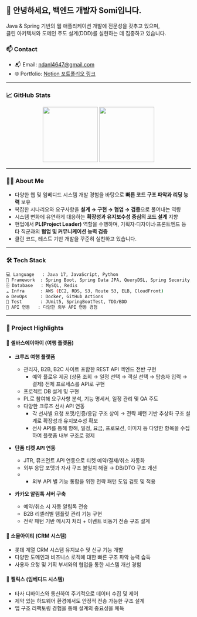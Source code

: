 <h2>👋 안녕하세요, 백엔드 개발자 Somi입니다.</h2>
<p>
  Java & Spring 기반의 웹 애플리케이션 개발에 전문성을 갖추고 있으며,<br/>
  클린 아키텍처와 도메인 주도 설계(DDD)를 실현하는 데 집중하고 있습니다.
</p>

### 📫 Contact

- 📬 Email: ndanl4647@gmail.com
- 🌐 Portfolio: [Notion 포트폴리오 링크](https://star-girdle-900.notion.site/Back-End-Developer-Portfolio-393e62dfde314bf4b3a2c429b15aeab7?pvs=4)
---

### 📈 GitHub Stats

<p align="center">
  <img src="https://github-readme-stats.vercel.app/api?username=Sumsan38&show_icons=true&theme=default" height="150"/>
  <img src="https://github-readme-stats.vercel.app/api/top-langs/?username=Sumsan38&layout=compact" height="150"/>
</p>

---

### 👨‍💻 About Me

- 다양한 웹 및 임베디드 시스템 개발 경험을 바탕으로 **빠른 코드 구조 파악과 리딩 능력** 보유
- 복잡한 시나리오와 요구사항을 **설계 → 구현 → 협업 → 검증**으로 풀어내는 역량
- 시스템 변화에 유연하게 대응하는 **확장성과 유지보수성 중심의 코드 설계** 지향
- 현업에서 **PL(Project Leader)** 역할을 수행하며, 기획자·디자이너·프론트엔드 등 타 직군과의 **협업 및 커뮤니케이션 능력 검증**
- 클린 코드, 테스트 기반 개발을 꾸준히 실천하고 있습니다.

---

### 🛠 Tech Stack

```bash
💻 Language   : Java 17, JavaScript, Python
🧩 Framework  : Spring Boot, Spring Data JPA, QueryDSL, Spring Security, React
🗄 Database   : MySQL, Redis
☁️ Infra      : AWS (EC2, RDS, S3, Route 53, ELB, CloudFront)
⚙️ DevOps     : Docker, GitHub Actions
🧪 Test       : JUnit5, SpringBootTest, TDD/BDD
📡 API 연동   : 다양한 외부 API 연동 경험
```

---

### 🧩 Project Highlights

#### 🏢 셀바스에이아이 (여행 플랫폼)

- **크루즈 여행 플랫폼**
  - 관리자, B2B, B2C 사이트 포함한 REST API 백엔드 전반 구현
    -	예약 플로우 제공 (상품 조회 → 일정 선택 → 객실 선택 → 탑승자 입력 → 결제) 전체 프로세스를 API로 구현
  - 프로젝트 DB 설계 및 구현
  - PL로 참여해 요구사항 분석, 기능 명세서, 일정 관리 및 QA 주도
  - 다양한 크루즈 선사 API 연동
    - 각 선사별 요청 포맷/인증/응답 구조 상이 → 전략 패턴 기반 추상화 구조 설계로 확장성과 유지보수성 확보
    -	선사 API를 통해 항해, 일정, 요금, 프로모션, 이미지 등 다양한 항목을 수집하여 플랫폼 내부 구조로 정제

- **단품 티켓 API 연동**
  - JTR, 뮤즈먼트 API 연동으로 티켓 예약/결제/취소 자동화
  - 외부 응답 포맷과 자사 구조 불일치 해결 → DB/DTO 구조 개선
  - -	외부 API 별 기능 통합을 위한 전략 패턴 도입 검토 및 적용

- **카카오 알림톡 서버 구축**
  - 예약/취소 시 자동 알림톡 전송
  - B2B 리셀러별 템플릿 관리 기능 구현
  - 전략 패턴 기반 메시지 처리 + 이벤트 비동기 전송 구조 설계

#### 🏢 소올아이티 (CRM 시스템)

- 롯데 계열 CRM 시스템 유지보수 및 신규 기능 개발
- 다양한 도메인과 비즈니스 로직에 대한 빠른 구조 파악 능력 습득
- 사용자 요청 및 기획 부서와의 협업을 통한 시스템 개선 경험

#### 🏢 젤릭스 (임베디드 시스템)

- 타사 디바이스와 통신하여 주기적으로 데이터 수집 및 제어
- 제약 있는 하드웨어 환경에서도 안정적 전송 가능한 구조 설계
- 앱 구조 리팩토링 경험을 통해 설계의 중요성을 체득

